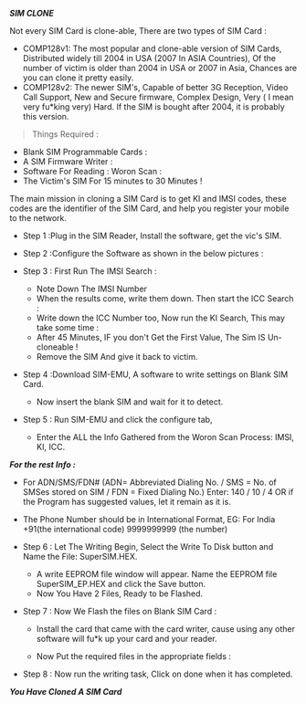 ***SIM CLONE***

Not every SIM Card is clone-able, There are two types of SIM Card :

- COMP128v1: The most popular and clone-able version of SIM Cards, Distributed widely till 2004 in USA (2007 In ASIA Countries), Of the number of victim is older than 2004 in USA or 2007 in Asia, Chances are you can clone it pretty easily.
- COMP128v2: The newer SIM's, Capable of better 3G Reception, Video Call Support, New and Secure firmware, Complex Design, Very ( I mean very fu*king very) Hard. If the SIM is bought after 2004, it is probably this version.

> Things Required :
- Blank SIM Programmable Cards :
- A SIM Firmware Writer :
- Software For Reading : Woron Scan :
- The Victim's SIM For 15 minutes to 30 Minutes !

The main mission in cloning a SIM Card is to get KI and IMSI codes, these codes are the identifier of the SIM Card, and help you register your mobile to the network. 

- Step 1 :Plug in the SIM Reader, Install the software, get the vic's SIM.
- Step 2 :Configure the Software as shown in the below pictures :
- Step 3 : First Run The IMSI Search : 

  - Note Down The IMSI Number
  - When the results come, write them down. Then start the ICC Search :
  - Write down the ICC Number too, Now run the KI Search, This may take some time :
  - After 45 Minutes, IF you don't Get the First Value, The Sim IS Un-cloneable !
  - Remove the SIM And give it back to victim.

- Step 4 :Download SIM-EMU, A software to write settings on Blank SIM Card.

  - Now insert the blank SIM and wait for it to detect.

- Step 5 : Run SIM-EMU and click the configure tab, 

  - Enter the ALL the Info Gathered from the Woron Scan Process: IMSI, KI, ICC.

***For the rest Info :***

  - For ADN/SMS/FDN# (ADN= Abbreviated Dialing No. / SMS = No. of SMSes stored on SIM / FDN = Fixed Dialing No.) Enter: 140 / 10 / 4 OR if the Program has suggested values, let it remain as it is.
  - The Phone Number should be in International Format, EG: For India +91(the international code) 9999999999 (the number)

- Step 6 : Let The Writing Begin, Select the Write To Disk button and Name the File: SuperSIM.HEX.

  - A write EEPROM file window will appear. Name the EEPROM file SuperSIM_EP.HEX and click the Save button.
  - Now You Have 2 Files, Ready to be Flashed.

- Step 7 : Now We Flash the files on Blank SIM Card :

  - Install the card that came with the card writer, cause using any other software will fu*k up your card and your reader.

  - Now Put the required files in the appropriate fields :

- Step 8 : Now run the writing task, Click on done when it has completed.

***You Have Cloned A SIM Card*** 
